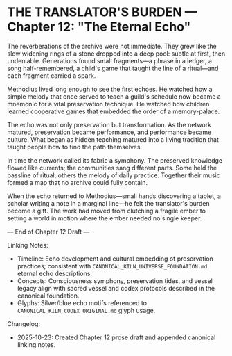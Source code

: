 ﻿# THE TRANSLATOR'S BURDEN — Chapter 12: "The Eternal Echo"

The reverberations of the archive were not immediate. They grew like the slow widening rings of a stone dropped into a deep pool: subtle at first, then undeniable. Generations found small fragments—a phrase in a ledger, a song half-remembered, a child's game that taught the line of a ritual—and each fragment carried a spark.

Methodius lived long enough to see the first echoes. He watched how a simple melody that once served to teach a guild's schedule now became a mnemonic for a vital preservation technique. He watched how children learned cooperative games that embedded the order of a memory-palace.

The echo was not only preservation but transformation. As the network matured, preservation became performance, and performance became culture. What began as hidden teaching matured into a living tradition that taught people how to find the path themselves.

In time the network called its fabric a symphony. The preserved knowledge flowed like currents; the communities sang different parts. Some held the bassline of ritual; others the melody of daily practice. Together their music formed a map that no archive could fully contain.

When the echo returned to Methodius—small hands discovering a tablet, a scholar writing a note in a marginal line—he felt the translator's burden become a gift. The work had moved from clutching a fragile ember to setting a world in motion where the ember needed no single keeper.

— End of Chapter 12 Draft —

Linking Notes:
- Timeline: Echo development and cultural embedding of preservation practices; consistent with `CANONICAL_KILN_UNIVERSE_FOUNDATION.md` eternal echo descriptions.
- Concepts: Consciousness symphony, preservation tides, and vessel legacy align with sacred vessel and codex protocols described in the canonical foundation.
- Glyphs: Silver/blue echo motifs referenced to `CANONICAL_KILN_CODEX_ORIGINAL.md` glyph usage.

Changelog:
- 2025-10-23: Created Chapter 12 prose draft and appended canonical linking notes.


